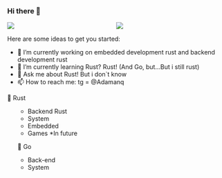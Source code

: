 ### Hi there 👋

<div style="display:flex">
<a href="https://github.com/anuraghazra/github-readme-stats" style="width:50%">
  <img align="center" src="https://github-readme-stats.vercel.app/api?username=Adamanr&hide_border=true&show_icons=true&layout=compact&theme=moltack"/>
</a>
<a href="https://github.com/anuraghazra/convoychat" stlye="width:50%">
  <img align="center" src="https://github-readme-stats.vercel.app/api/top-langs/?username=Adamanr&hide_border=true&layout=compact&theme=moltack" />
</a>

</div>

Here are some ideas to get you started:

- 🔭 I’m currently working on embedded development rust and backend development rust
- 🌱 I’m currently learning Rust? Rust! (And Go, but...But i still rust) 
- 💬 Ask me about Rust! But i don`t know
- 📫 How to reach me: tg = @Adamanq 


🦀 Rust
<ul><ul>
  <li>Backend Rust</li>
  <li>System</li>
  <li>Embedded</li>
  <li>Games *In future </li>
</ul>

🤙 Go
<ul>
  <li>Back-end</li>
  <li>System</li>
</ul>
